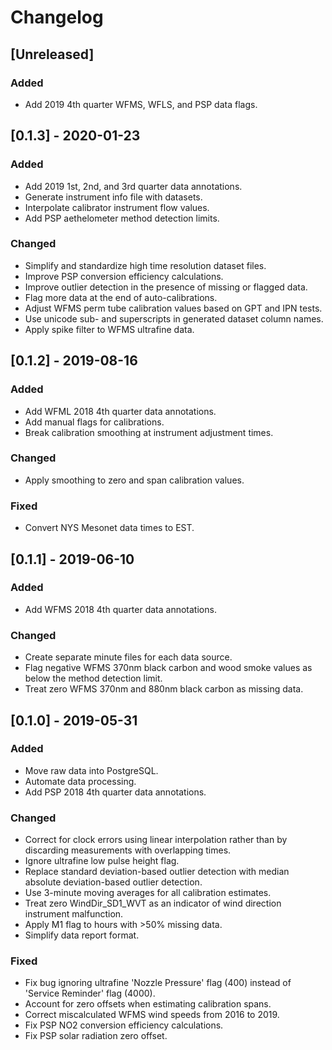 # Changelog

## [Unreleased]
### Added
- Add 2019 4th quarter WFMS, WFLS, and PSP data flags.

## [0.1.3] - 2020-01-23
### Added
- Add 2019 1st, 2nd, and 3rd quarter data annotations.
- Generate instrument info file with datasets.
- Interpolate calibrator instrument flow values.
- Add PSP aethelometer method detection limits.

### Changed
- Simplify and standardize high time resolution dataset files.
- Improve PSP conversion efficiency calculations.
- Improve outlier detection in the presence of missing or flagged
  data.
- Flag more data at the end of auto-calibrations.
- Adjust WFMS perm tube calibration values based on GPT and IPN tests.
- Use unicode sub- and superscripts in generated dataset column names.
- Apply spike filter to WFMS ultrafine data.

## [0.1.2] - 2019-08-16
### Added
- Add WFML 2018 4th quarter data annotations.
- Add manual flags for calibrations.
- Break calibration smoothing at instrument adjustment times.

### Changed
- Apply smoothing to zero and span calibration values.

### Fixed
- Convert NYS Mesonet data times to EST.

## [0.1.1] - 2019-06-10
### Added
- Add WFMS 2018 4th quarter data annotations.

### Changed
- Create separate minute files for each data source.
- Flag negative WFMS 370nm black carbon and wood smoke values as below
  the method detection limit.
- Treat zero WFMS 370nm and 880nm black carbon as missing data.

## [0.1.0] - 2019-05-31
### Added
- Move raw data into PostgreSQL.
- Automate data processing.
- Add PSP 2018 4th quarter data annotations.

### Changed
- Correct for clock errors using linear interpolation rather than by
  discarding measurements with overlapping times.
- Ignore ultrafine low pulse height flag.
- Replace standard deviation-based outlier detection with median
  absolute deviation-based outlier detection.
- Use 3-minute moving averages for all calibration estimates.
- Treat zero WindDir\_SD1\_WVT as an indicator of wind direction
  instrument malfunction.
- Apply M1 flag to hours with >50% missing data.
- Simplify data report format.

### Fixed
- Fix bug ignoring ultrafine 'Nozzle Pressure' flag (400) instead of
  'Service Reminder' flag (4000).
- Account for zero offsets when estimating calibration spans.
- Correct miscalculated WFMS wind speeds from 2016 to 2019.
- Fix PSP NO2 conversion efficiency calculations.
- Fix PSP solar radiation zero offset.
